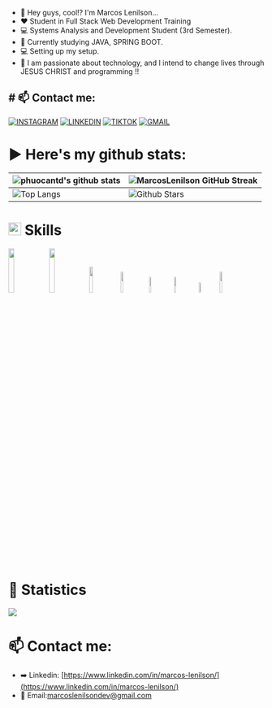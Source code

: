 - 👋 Hey guys, cool!? I'm Marcos Lenilson...
- ❤ Student in Full Stack Web Development Training
- 💻 Systems Analysis and Development Student (3rd Semester).
- 🌱 Currently studying JAVA, SPRING BOOT.
- 💻 Setting up my setup.
- 🙏 I am passionate about technology, and I intend to change lives through JESUS ​​CHRIST and programming !!

<h2># 📫 Contact me:</b></h2>

[![INSTAGRAM](https://img.shields.io/badge/Instagram-E4405F?style=for-the-badge&logo=instagram&logoColor=white)](https://www.instagram.com/marcos_lenilson/)
[![LINKEDIN](https://img.shields.io/badge/LinkedIn-0077B5?style=for-the-badge&logo=linkedin&logoColor=white)](https://www.linkedin.com/in/marcos-lenilson/)
[![TIKTOK](https://img.shields.io/badge/TikTok-000000?style=for-the-badge&logo=tiktok&logoColor=white)](https://www.tiktok.com/@marcos_futurodev)
[![GMAIL](https://img.shields.io/badge/Gmail-D14836?style=for-the-badge&logo=gmail&logoColor=white)](mailto:marcoslenilsondev@gmail.com)

# ▶️ Here's my github stats:

| ![phuocantd's github stats](https://github-readme-stats.vercel.app/api?username=MarcosLenilson&show_icons=true&theme=react)          | ![MarcosLenilson GitHub Streak](https://github-readme-streak-stats.herokuapp.com/?user=MarcosLenilson&theme=react)                                                                                                   |
| ------------------------------------------------------------------------------------------------------------------------------------ | -------------------------------------------------------------------------------------------------------------------------------------------------------------------------------------------------------------------- |
| ![Top Langs](https://github-readme-stats.vercel.app/api/top-langs/?username=MarcosLenilson&langs_count=8&theme=react&layout=compact) | ![Github Stars](https://github-readme-stats.vercel.app/api?username=MarcosLenilson&show_icons=true&locale=en&count_private=true&hide_rank=true&custom_title=My%20GitHub%20Stats&disable_animations=true&theme=react) |

# <img src="https://media2.giphy.com/media/QssGEmpkyEOhBCb7e1/giphy.gif?cid=ecf05e47a0n3gi1bfqntqmob8g9aid1oyj2wr3ds3mg700bl&rid=giphy.gif" width ="25"><b> Skills</b>

<p>
  <img width="15%" src="https://img.shields.io/badge/JAVASCRIPT-000000?logo=javascript&logoColor=000000&color=d5e262">
  <img width="15%" src="https://img.shields.io/badge/TYPESCRIPT-000000?logo=typescript&logoColor=000000&color=d5e262">
  <img width="11.5%" src="https://img.shields.io/badge/PYTHON-000000?logo=python&logoColor=000000&color=d5e262">
  <img width="10.3%" src="https://img.shields.io/badge/REACT-000000?logo=react&logoColor=000000&color=%2362b3e2">
  <img width="9%" src="https://img.shields.io/badge/CSS3-000000?logo=css3&logoColor=000000&color=%2362b3e2">
  <img width="9%" src="https://img.shields.io/badge/HTML-000000?logo=html5&logoColor=000000&color=%2362b3e2">
  <img width="7.25%" src="https://img.shields.io/badge/GIT-000000?logo=git&logoColor=000000&color=ac76df">
  <img width="10.25%" src="https://img.shields.io/badge/MYSQL-000000?logo=mysql&logoColor=000000&color=62d3e2">






  <!-- <img width="24%" src="https://img.shields.io/badge/STYLED%20COMPONENTS-000000?logo=styled-components&logoColor=000000&color=%2362b3e2"> -->
  <!-- <img width="11.5%" src="https://img.shields.io/badge/NODEJS-000000?logo=node.js&logoColor=000000&color=62e2a2"> -->
  <!-- <img width="15.5%" src="https://img.shields.io/badge/POSTGRESQL-000000?logo=postgresql&logoColor=000000&color=62d3e2"> -->
  <!-- <img width="8.35%" src="https://img.shields.io/badge/JEST-000000?logo=jest&logoColor=000000&color=%23dfb176"> -->
  <!-- <img width="11.75%" src="https://img.shields.io/badge/DOCKER-000000?logo=docker&logoColor=000000&color=686868"> -->
  <!-- <img width="14.5%" src="https://img.shields.io/badge/EXPRESSJS-000000?logo=express&logoColor=000000&color=62e2a2"> -->
  <!-- <img width="11.25%" src="https://img.shields.io/badge/NESTJS-000000?logo=nestjs&logoColor=000000&color=62e2a2"> -->
  <!-- <img width="11.75%" src="https://img.shields.io/badge/DJANGO-000000?logo=django&logoColor=000000&color=62e2a2"> -->
  <!-- <img width="8%" src="https://img.shields.io/badge/NPM-000000?logo=npm&logoColor=000000&color=%23ac76df"> -->
  <!-- <img width="9%" src="https://img.shields.io/badge/YARN-000000?logo=yarn&logoColor=000000&color=%23ac76df"> -->
</p>
<br />

# 🔷 Statistics</b>

![](https://github-profile-summary-cards.vercel.app/api/cards/profile-details?username=MarcosLenilson&theme=react)

# 📫 Contact me:</b>

- ➡️ Linkedin: [https://www.linkedin.com/in/marcos-lenilson/](https://www.linkedin.com/in/marcos-lenilson/)
- 📧 Email:[marcoslenilsondev@gmail.com](mailto:marcoslenilsondev@gmail.com)

